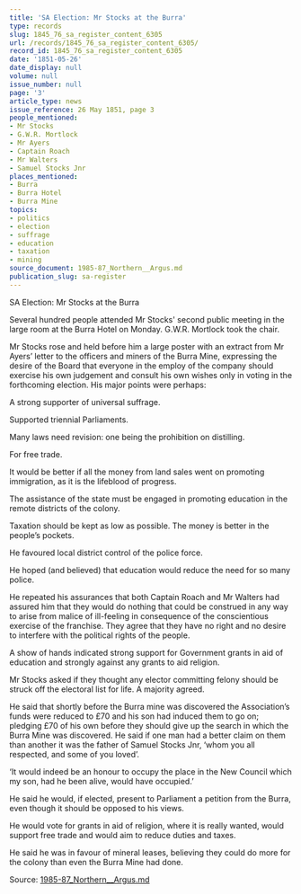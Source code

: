 ```yaml
---
title: 'SA Election: Mr Stocks at the Burra'
type: records
slug: 1845_76_sa_register_content_6305
url: /records/1845_76_sa_register_content_6305/
record_id: 1845_76_sa_register_content_6305
date: '1851-05-26'
date_display: null
volume: null
issue_number: null
page: '3'
article_type: news
issue_reference: 26 May 1851, page 3
people_mentioned:
- Mr Stocks
- G.W.R. Mortlock
- Mr Ayers
- Captain Roach
- Mr Walters
- Samuel Stocks Jnr
places_mentioned:
- Burra
- Burra Hotel
- Burra Mine
topics:
- politics
- election
- suffrage
- education
- taxation
- mining
source_document: 1985-87_Northern__Argus.md
publication_slug: sa-register
---
```


SA Election: Mr Stocks at the Burra

Several hundred people attended Mr Stocks' second public meeting in the large room at the Burra Hotel on Monday.  G.W.R. Mortlock took the chair.

Mr Stocks rose and held before him a large poster with an extract from Mr Ayers’ letter to the officers and miners of the Burra Mine, expressing the desire of the Board that everyone in the employ of the company should exercise his own judgement and consult his own wishes only in voting in the forthcoming election.  His major points were perhaps:

A strong supporter of universal suffrage.

Supported triennial Parliaments.

Many laws need revision: one being the prohibition on distilling.

For free trade.

It would be better if all the money from land sales went on promoting immigration, as it is the lifeblood of progress.

The assistance of the state must be engaged in promoting education in the remote districts of the colony.

Taxation should be kept as low as possible.  The money is better in the people’s pockets.

He favoured local district control of the police force.

He hoped (and believed) that education would reduce the need for so many police.

He repeated his assurances that both Captain Roach and Mr Walters had assured him that they would do nothing that could be construed in any way to arise from malice of ill-feeling in consequence of the conscientious exercise of the franchise.  They agree that they have no right and no desire to interfere with the political rights of the people.

A show of hands indicated strong support for Government grants in aid of education and strongly against any grants to aid religion.

Mr Stocks asked if they thought any elector committing felony should be struck off the electoral list for life.  A majority agreed.

He said that shortly before the Burra mine was discovered the Association’s funds were reduced to £70 and his son had induced them to go on; pledging £70 of his own before they should give up the search in which the Burra Mine was discovered.  He said if one man had a better claim on them than another it was the father of Samuel Stocks Jnr, ‘whom you all respected, and some of you loved’.

‘It would indeed be an honour to occupy the place in the New Council which my son, had he been alive, would have occupied.’

He said he would, if elected, present to Parliament a petition from the Burra, even though it should be opposed to his views.

He would vote for grants in aid of religion, where it is really wanted, would support free trade and would aim to reduce duties and taxes.

He said he was in favour of mineral leases, believing they could do more for the colony than even the Burra Mine had done.

Source: [1985-87_Northern__Argus.md](/downloads/markdown/1985-87_Northern__Argus.md)
